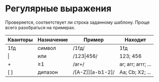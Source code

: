 Регулярные выражения
====================

Проверяется, соответствует ли строка заданному шаблону.
Проще всего разобраться на примерах.

Кванторы | Назначение | Пример | Находит
--- | --- | --- | ---
1fд | символ | /1fд/ | 1fд
\| | или | /123\|456/ | 123; 456
+ | ≥1 | /ar+/ | ar; arr; arrr; ...
[ ] | дипазон | /[A-Z]][a-b1-2]/  | Aa; Cb; X2; ...